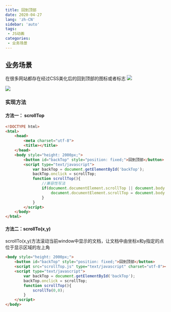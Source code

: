 ```yaml
---
title: 回到顶部
date: 2020-04-27
lang: 'zh-CN'
sidebar: 'auto'
tags:
 - JS动画
categories:
 - 业务场景
---
```

## 业务场景
在很多网站都存在经过CSS美化后的回到顶部的图标或者标志
![](http://qn.huat.xyz/content/20200427220541.png)

![](http://qn.huat.xyz/content/20200427220627.png)

### 实现方法

#### 方法一： scrollTop

```html
<!DOCTYPE html>
<html>
    <head>
        <meta charset="utf-8">
        <title></title>
    </head>
    <body style="height: 2000px;">
        <button id="backTop" style="position: fixed;">回到顶部</button>
        <script type="text/javascript">
            var backTop = document.getElementById('backTop');
            backTop.onclick = scrollTop;
            function scrollTop(){
                //兼容性写法
                if(document.documentElement.scrollTop || document.body.scrollTop){
                    document.documentElement.scrollTop = document.body.scrollTop = 0;
                }
            }
        </script>
    </body>
</html>
```

#### 方法二：scrollTo(x,y)

 scrollTo(x,y)方法滚动当前window中显示的文档，让文档中由坐标x和y指定的点位于显示区域的左上角

```html
<body style="height: 2000px;">
    <button id="backTop" style="position: fixed;">回到顶部</button>
    <script src="scrollTop.js" type="text/javascript" charset="utf-8"></script>
    <script type="text/javascript">
        var backTop = document.getElementById('backTop');
        backTop.onclick = scrollTop;
        function scrollTop(){
            scrollTo(0,0);
        }
    </script>
</body>
```



